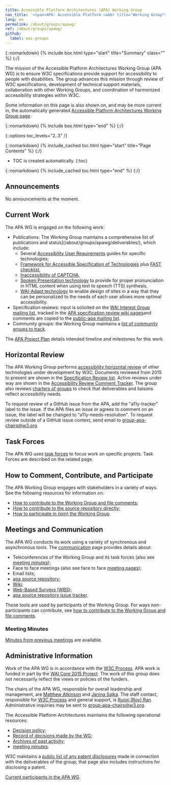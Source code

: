 ```yaml
---
title: Accessible Platform Architectures (APA) Working Group
nav_title: '<span>APA: Accessible Platform <abbr title="Working Group">WG</abbr></span>'
lang: en
permalink: /about/groups/apawg/
ref: /about/groups/apawg/
github:
  label: wai-groups
---
```


{::nomarkdown}
{% include box.html type="start" title="Summary" class="" %}
{:/}

The mission of the Accessible Platform Architectures Working Group (APA WG) is to ensure W3C specifications provide support for accessibility to people with disabilities. The group advances this mission through review of W3C specifications, development of technical support materials, collaboration with other Working Groups, and coordination of harmonized accessibility strategies within W3C.

Some information on this page is also shown on, and may be more current in, the automatically generated [Accessible Platform Architectures Working Group page](https://www.w3.org/groups/wg/apa/).

{::nomarkdown}
{% include box.html type="end" %}
{:/}

{::options toc_levels="2..3" /}

{::nomarkdown}
{% include_cached toc.html type="start" title="Page Contents" %}
{:/}

-   TOC is created automatically.
{:toc}

{::nomarkdown}
{% include_cached toc.html type="end" %}
{:/}


## Announcements

No announcements at the moment.

## Current Work

The APA WG is engaged on the following work:

- Publications: The Working Group maintains a comprehensive list of publications and status](/about/groups/apawg/deliverables/), which include:
    - Several [Accessibility User Requirements](https://www.w3.org/TR/?filter-tr-name=accessibility+user+requirements) guides for specific technologies;
    - [Framework for Accessible Specification of Technologies](https://w3c.github.io/apa/fast/) plus [FAST checklist](https://w3c.github.io/apa/fast/checklist.html),
    - [Inaccessibility of CAPTCHA](https://w3c.github.io/apa/captcha/),
    - [Spoken Presentation technology](https://www.w3.org/TR/?filter-tr-name=spoken+presentation) to provide for proper pronunciation in HTML content when using text to speech (TTS) synthesis,
    - [WAI-Adapt technology](https://www.w3.org/TR/?filter-tr-name=WAI-Adapt) to enable design of sites in a way that they can be personalized to the needs of each user allows more optimal accessibility.
- Specification reviews: input is solicited on the [WAI Interest Group mailing list](http://lists.w3.org/Archives/Public/w3c-wai-ig/), tracked in the [APA specification review wiki pages](https://www.w3.org/WAI/APA/wiki/Category:Spec_Review)and comments are copied to the [public-apa mailing list](https://lists.w3.org/Archives/Public/public-apa/).
- Community groups: the Working Group maintains a [list of community groups to track](https://www.w3.org/WAI/APA/wiki/Community_Groups).

The [APA Project Plan](/about/groups/apawg/deliverables/) details intended timeline and milestones for this work.

## Horizontal Review

The APA Working Group performs [accessibility horizontal review](https://www.w3.org/wiki/DocumentReview) of other technologies under development by W3C. Documents reviewed from 2015 to present are shown in the [Specification Review list](https://www.w3.org/WAI/APA/wiki/Category:Spec_Review). Active reviews under way are shown in the [Accessibility Review Comment Tracker](https://w3c.github.io/horizontal-issue-tracker/?repo=w3c/a11y-review). The group also reviews [charters of groups](https://github.com/w3c/strategy/issues?q=is%3Aissue+is%3Aopen+label%3A%22Horizontal+review+requested%22%22) to check that deliverables and liaisons reflect accessibility needs.

To request review of a GitHub issue from the APA, add the "a11y-tracker" label to the issue. If the APA files an issue or agrees to comment on an issue, the label will be changed to "a11y-needs-resolution". To request review outside of a GitHub issue context, send email to [group-apa-chairs@w3.org](mailto:group-apa-chairs@w3.org).

## Task Forces

The APA WG uses [task forces](/about/groups/apawg/task-forces/) to focus work on specific projects. Task Forces are described on the related page.

## How to Comment, Contribute, and Participate

The APA Working Group engages with stakeholders in a variety of ways. See the following resources for information on:

- [How to contribute to the Working Group and file comments](/about/groups/apawg/contribute/);
- [How to contribute to the source repository directly](https://github.com/w3c/apa/);
- [How to participate in (join) the Working Group](/about/groups/apawg/participate/).

## Meetings and Communication

The APA WG conducts its work using a variety of synchronous and asynchronous tools. The [communication](/about/groups/apawg/communication/) page provides details about:

- Teleconferences of the Working Group and its task forces (also see [meeting minutes](https://www.w3.org/WAI/APA/minutes));
- Face to face meetings (also see face to face [meeting pages](https://www.w3.org/WAI/APA/wiki/Meetings));
- Email lists;
- [apa source repository](https://github.com/w3c/apa/);
- [Wiki](https://www.w3.org/WAI/APA/wiki/);
- [Web-Based Surveys (WBS)](https://www.w3.org/2002/09/wbs/83907/);
- [apa source repository issue tracker](https://github.com/w3c/apa/issues).

These tools are used by participants of the Working Group. For ways non-participants can contribute, see [how to contribute to the Working Group and file comments](/about/groups/apawg/contribute/).

### Meeting Minutes

[Minutes from previous meetings](https://www.w3.org/WAI/APA/minutes) are available.

## Administrative Information

Work of the APA WG is in accordance with the [W3C Process](https://www.w3.org/2023/Process-20231103/). APA work is funded in part by the [WAI Core 2015 Project](http://www.w3.org/WAI/Core2015/). The work of this group does not necessarily reflect the views or policies of the funders.

The chairs of the APA WG, responsible for overall leadership and management, are [Matthew Atkinson](mailto:m.atkinson@samsung.com) and [Janina Sajka](mailto:janina@rednote.net). The staff contact, responsible for [W3C Process](http://www.w3.org/Consortium/Process/) and general support, is [Ruoxi (Roy) Ran](http://www.w3.org/People/Roy/). Administrative inquiries may be sent to [group-apa-chairs@w3.org](mailto:group-apa-chairs@w3.org).

The Accessible Platform Architectures maintains the following operational resources:

- [Decision policy](/about/groups/apawg/decision-policy/);
- [Record of decisions made by the WG](https://www.w3.org/WAI/APA/wiki/Decisions);
- [Archives of past activity](https://www.w3.org/WAI/APA/archive);
- [meeting minutes](https://www.w3.org/WAI/APA/minutes).

W3C maintains a [public list of any patent disclosures](https://www.w3.org/groups/wg/apa/ipr/) made in connection with the deliverables of the group; that page also includes instructions for disclosing a patent.

[Current participants in the APA WG](https://www.w3.org/groups/wg/apa/participants/).
